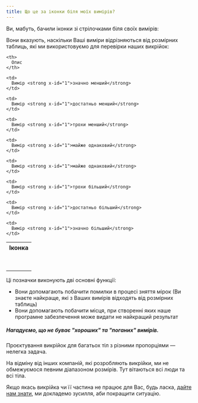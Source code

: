 ```yaml
---
title: Що це за іконки біля моїх вимірів?
---
```


Ви, мабуть, бачили іконки зі стрілочками біля своїх вимірів: <Gauge val={0} theme='light' />

Вони вказують, наскільки Ваші виміри відрізняються від розмірних таблиць, які ми використовуємо для перевірки наших викрійок:

<table spaces-before="0">
  <tr>
    <th>
      Іконка
    </th>
    
    <th>
      Опис
    </th>
  </tr>
  
  <tr>
    <td>
      <Gauge val={-6} theme='light' />
    </td>
    
    <td>
      Вимір <strong x-id="1">значно менший</strong>
    </td>
  </tr>
  
  <tr>
    <td>
      <Gauge val={-4} theme='light' />
    </td>
    
    <td>
      Вимір <strong x-id="1">достатньо менший</strong>
    </td>
  </tr>
  
  <tr>
    <td>
      <Gauge val={-2} theme='light' />
    </td>
    
    <td>
      Вимір <strong x-id="1">трохи менший</strong>
    </td>
  </tr>
  
  <tr>
    <td>
      <Gauge val={-1} theme='light' />
    </td>
    
    <td>
      Вимір <strong x-id="1">майже однаковий</strong>
    </td>
  </tr>
  
  <tr>
    <td>
      <Gauge val={1} theme='light' />
    </td>
    
    <td>
      Вимір <strong x-id="1">майже однаковий</strong>
    </td>
  </tr>
  
  <tr>
    <td>
      <Gauge val={2} theme='light' />
    </td>
    
    <td>
      Вимір <strong x-id="1">трохи більший</strong>
    </td>
  </tr>
  
  <tr>
    <td>
      <Gauge val={4} theme='light' />
    </td>
    
    <td>
      Вимір <strong x-id="1">достатньо більший</strong>
    </td>
  </tr>
  
  <tr>
    <td>
      <Gauge val={6} theme='light' />
    </td>
    
    <td>
      Вимір <strong x-id="1">значно більший</strong>
    </td>
  </tr>
</table>

Ці позначки виконують дві основні функції:

- Вони допомагають побачити помилки в процесі зняття мірок (Ви знаєте найкраще, які з Ваших вимірів відходять від розмірних таблиць)
- Вони допомагають побачити місця, при створенні яких наше програмне забезпечення може видати не найкращий результат

<Note>

##### Нагадуємо, що не буває "хороших" та "поганих" вимірів.

Проєктування викрійок для багатьох тіл з різними пропорціями — нелегка задача.

На відміну від інших компаній, які розробляють викрійки, ми не обмежуємося певним діапазоном розмірів.
Тут вітаються всі люди та всі тіла.

Якщо якась викрійка чи її частина не працює для Вас, будь ласка, [дайте нам знати](https://discord.freesewing.org/), ми докладемо зусилля, аби покращити ситуацію.

</Note>
